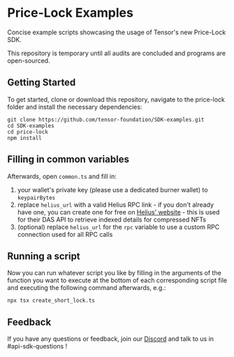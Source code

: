 # Price-Lock Examples
Concise example scripts showcasing the usage of Tensor's new Price-Lock SDK.

This repository is temporary until all audits are concluded and programs are open-sourced.

## Getting Started
To get started, clone or download this repository, navigate to the price-lock folder and install the necessary dependencies:
```shell
git clone https://github.com/tensor-foundation/SDK-examples.git
cd SDK-examples
cd price-lock
npm install
```

## Filling in common variables
Afterwards, open `common.ts` and fill in:
1. your wallet's private key (please use a dedicated burner wallet) to `keypairBytes` 
2. replace `helius_url` with a valid Helius RPC link - if you don't already have one, you can create one for free on [Helius' website](https://dev.helius.xyz/dashboard/app) - this is used for their DAS API to retrieve indexed details for compressed NFTs
3. (optional) replace `helius_url` for the `rpc` variable to use a custom RPC connection used for all RPC calls

## Running a script
Now you can run whatever script you like by filling in the arguments of the function you want to execute at the bottom of each corresponding script file and executing the following command afterwards, e.g.:
```shell
npx tsx create_short_lock.ts
```

## Feedback

If you have any questions or feedback, join our [Discord](https://discord.com/invite/6S3pRkfedB) and talk to us in #api-sdk-questions !